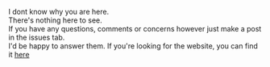 I dont know why you are here.\
There's nothing here to see.\
If you have any questions, comments or concerns however just make a post in the issues tab.\
I'd be happy to answer them.
If you're looking for the website, you can find it [here](https://metasecofficial.github.io/metasec-logs/)
